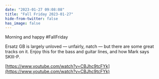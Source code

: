 ```yaml
---
date: "2023-01-27 09:08:08"
title: "Fall Friday 2023-01-27"
hide-from-twitter: false
has_image: false
---
```


Morning and happy #FallFriday

Ersatz GB is largely unloved — unfairly, natch — but there are some great tracks on it. Enjoy this for the bass and guitar lines, and how Mark says SKIII-P.

[https://www.youtube.com/watch?v=CBJhc9tcFYk](https://www.youtube.com/watch?v=CBJhc9tcFYk)
